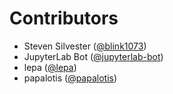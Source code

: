 # Contributors

* Steven Silvester ([@blink1073](https://crowdin.com/profile/blink1073))
* JupyterLab Bot ([@jupyterlab-bot](https://crowdin.com/profile/jupyterlab-bot))
* lepa ([@lepa](https://crowdin.com/profile/lepa))
* papalotis ([@papalotis](https://crowdin.com/profile/papalotis))
